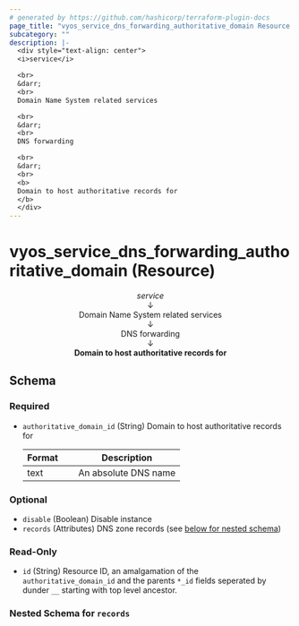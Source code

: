 ```yaml
---
# generated by https://github.com/hashicorp/terraform-plugin-docs
page_title: "vyos_service_dns_forwarding_authoritative_domain Resource - vyos"
subcategory: ""
description: |-
  <div style="text-align: center">
  <i>service</i>

  <br>
  &darr;
  <br>
  Domain Name System related services

  <br>
  &darr;
  <br>
  DNS forwarding

  <br>
  &darr;
  <br>
  <b>
  Domain to host authoritative records for
  </b>
  </div>
---
```


# vyos_service_dns_forwarding_authoritative_domain (Resource)

<div style="text-align: center">
<i>service</i>

<br>
&darr;
<br>
Domain Name System related services

<br>
&darr;
<br>
DNS forwarding

<br>
&darr;
<br>
<b>
Domain to host authoritative records for
</b>
</div>



<!-- schema generated by tfplugindocs -->
## Schema

### Required

- `authoritative_domain_id` (String) Domain to host authoritative records for

    |  Format &emsp; | Description  |
    |----------|---------------|
    |  text  &emsp; |  An absolute DNS name  |

### Optional

- `disable` (Boolean) Disable instance
- `records` (Attributes) DNS zone records (see [below for nested schema](#nestedatt--records))

### Read-Only

- `id` (String) Resource ID, an amalgamation of the `authoritative_domain_id` and the parents `*_id` fields seperated by dunder `__` starting with top level ancestor.

<a id="nestedatt--records"></a>
### Nested Schema for `records`
